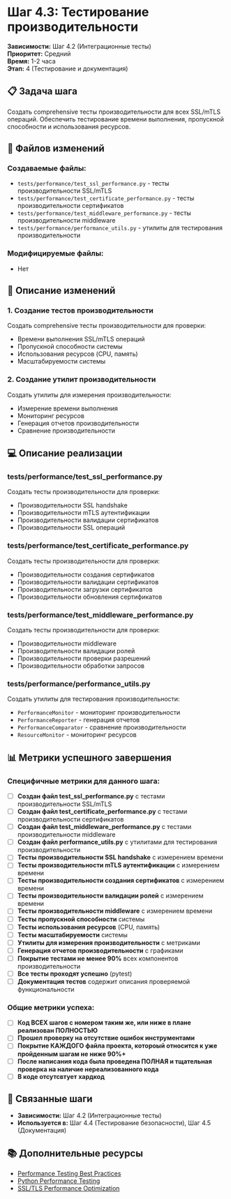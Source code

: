 # Шаг 4.3: Тестирование производительности

**Зависимости:** Шаг 4.2 (Интеграционные тесты)  
**Приоритет:** Средний  
**Время:** 1-2 часа  
**Этап:** 4 (Тестирование и документация)

## 📋 Задача шага

Создать comprehensive тесты производительности для всех SSL/mTLS операций. Обеспечить тестирование времени выполнения, пропускной способности и использования ресурсов.

## 📁 Файлов изменений

### Создаваемые файлы:
- `tests/performance/test_ssl_performance.py` - тесты производительности SSL/mTLS
- `tests/performance/test_certificate_performance.py` - тесты производительности сертификатов
- `tests/performance/test_middleware_performance.py` - тесты производительности middleware
- `tests/performance/performance_utils.py` - утилиты для тестирования производительности

### Модифицируемые файлы:
- Нет

## 🔧 Описание изменений

### 1. Создание тестов производительности
Создать comprehensive тесты производительности для проверки:
- Времени выполнения SSL/mTLS операций
- Пропускной способности системы
- Использования ресурсов (CPU, память)
- Масштабируемости системы

### 2. Создание утилит производительности
Создать утилиты для измерения производительности:
- Измерение времени выполнения
- Мониторинг ресурсов
- Генерация отчетов производительности
- Сравнение производительности

## 💻 Описание реализации

### tests/performance/test_ssl_performance.py
Создать тесты производительности для проверки:
- Производительности SSL handshake
- Производительности mTLS аутентификации
- Производительности валидации сертификатов
- Производительности SSL операций

### tests/performance/test_certificate_performance.py
Создать тесты производительности для проверки:
- Производительности создания сертификатов
- Производительности валидации сертификатов
- Производительности загрузки сертификатов
- Производительности обновления сертификатов

### tests/performance/test_middleware_performance.py
Создать тесты производительности для проверки:
- Производительности middleware
- Производительности валидации ролей
- Производительности проверки разрешений
- Производительности обработки запросов

### tests/performance/performance_utils.py
Создать утилиты для тестирования производительности:
- `PerformanceMonitor` - мониторинг производительности
- `PerformanceReporter` - генерация отчетов
- `PerformanceComparator` - сравнение производительности
- `ResourceMonitor` - мониторинг ресурсов

## 📊 Метрики успешного завершения

### Специфичные метрики для данного шага:
- [ ] **Создан файл test_ssl_performance.py** с тестами производительности SSL/mTLS
- [ ] **Создан файл test_certificate_performance.py** с тестами производительности сертификатов
- [ ] **Создан файл test_middleware_performance.py** с тестами производительности middleware
- [ ] **Создан файл performance_utils.py** с утилитами для тестирования производительности
- [ ] **Тесты производительности SSL handshake** с измерением времени
- [ ] **Тесты производительности mTLS аутентификации** с измерением времени
- [ ] **Тесты производительности создания сертификатов** с измерением времени
- [ ] **Тесты производительности валидации ролей** с измерением времени
- [ ] **Тесты производительности middleware** с измерением времени
- [ ] **Тесты пропускной способности** системы
- [ ] **Тесты использования ресурсов** (CPU, память)
- [ ] **Тесты масштабируемости** системы
- [ ] **Утилиты для измерения производительности** с метриками
- [ ] **Генерация отчетов производительности** с графиками
- [ ] **Покрытие тестами не менее 90%** всех компонентов производительности
- [ ] **Все тесты проходят успешно** (pytest)
- [ ] **Документация тестов** содержит описания проверяемой функциональности

### Общие метрики успеха:
- [ ] **Код ВСЕХ шагов с номером таким же, или ниже в плане реализован ПОЛНОСТЬЮ**
- [ ] **Прошел проверку на отсутствие ошибок инструментами**
- [ ] **Покрытие КАЖДОГО файла проекта, котороый относится к уже пройденным шагам не ниже 90%+**
- [ ] **После написания кода была проведена ПОЛНАЯ и тщательная проверка на наличие нереализованного кода**
- [ ] **В коде отсутсвтует хардкод**

## 🔗 Связанные шаги

- **Зависимости:** Шаг 4.2 (Интеграционные тесты)
- **Используется в:** Шаг 4.4 (Тестирование безопасности), Шаг 4.5 (Документация)

## 📚 Дополнительные ресурсы

- [Performance Testing Best Practices](https://martinfowler.com/articles/practical-test-pyramid.html#PerformanceTests)
- [Python Performance Testing](https://docs.python.org/3/library/timeit.html)
- [SSL/TLS Performance Optimization](https://www.owasp.org/index.php/Transport_Layer_Protection_Cheat_Sheet)
